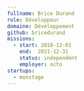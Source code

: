 ```yaml
---
fullname: Brice Durand
role: Développeur
domaine: Développement
github: bricedurand
missions:
  - start: 2018-12-01
    end:  2021-12-31
    status: independent
    employer: octo
startups:
  - monstage
---
```

